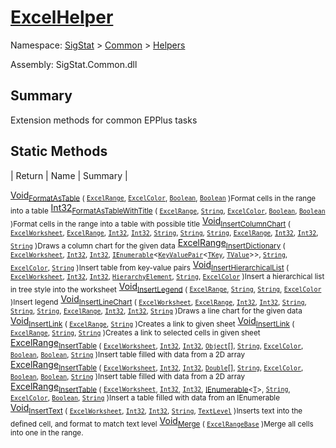 # [ExcelHelper](./ExcelHelper.md)

Namespace: [SigStat]() > [Common](./../README.md) > [Helpers](./README.md)

Assembly: SigStat.Common.dll

## Summary
Extension methods for common EPPlus tasks

## Static Methods

| Return | Name | Summary | 

[Void](https://docs.microsoft.com/en-us/dotnet/api/System.Void)<sub>[FormatAsTable](./Methods/ExcelHelper-100663987.md) ( [`ExcelRange`](./ExcelHelper.md), [`ExcelColor`](./Excel/ExcelColor.md), [`Boolean`](https://docs.microsoft.com/en-us/dotnet/api/System.Boolean), [`Boolean`](https://docs.microsoft.com/en-us/dotnet/api/System.Boolean) )</sub><sub>Format cells in the range into a table</sub>
[Int32](https://docs.microsoft.com/en-us/dotnet/api/System.Int32)<sub>[FormatAsTableWithTitle](./Methods/ExcelHelper-100663988.md) ( [`ExcelRange`](./ExcelHelper.md), [`String`](https://docs.microsoft.com/en-us/dotnet/api/System.String), [`ExcelColor`](./Excel/ExcelColor.md), [`Boolean`](https://docs.microsoft.com/en-us/dotnet/api/System.Boolean), [`Boolean`](https://docs.microsoft.com/en-us/dotnet/api/System.Boolean) )</sub><sub>Format cells in the range into a table with possible title</sub>
[Void](https://docs.microsoft.com/en-us/dotnet/api/System.Void)<sub>[InsertColumnChart](./Methods/ExcelHelper-100664000.md) ( [`ExcelWorksheet`](./ExcelHelper.md), [`ExcelRange`](./ExcelHelper.md), [`Int32`](https://docs.microsoft.com/en-us/dotnet/api/System.Int32), [`Int32`](https://docs.microsoft.com/en-us/dotnet/api/System.Int32), [`String`](https://docs.microsoft.com/en-us/dotnet/api/System.String), [`String`](https://docs.microsoft.com/en-us/dotnet/api/System.String), [`String`](https://docs.microsoft.com/en-us/dotnet/api/System.String), [`ExcelRange`](./ExcelHelper.md), [`Int32`](https://docs.microsoft.com/en-us/dotnet/api/System.Int32), [`Int32`](https://docs.microsoft.com/en-us/dotnet/api/System.Int32), [`String`](https://docs.microsoft.com/en-us/dotnet/api/System.String) )</sub><sub>Draws a column chart for the given data</sub>
[ExcelRange](./ExcelHelper.md)<sub>[InsertDictionary](./Methods/ExcelHelper-100663992.md) ( [`ExcelWorksheet`](./ExcelHelper.md), [`Int32`](https://docs.microsoft.com/en-us/dotnet/api/System.Int32), [`Int32`](https://docs.microsoft.com/en-us/dotnet/api/System.Int32), [`IEnumerable`](./ExcelHelper.md)\<[`KeyValuePair`](./ExcelHelper.md)\<[`TKey`](./ExcelHelper.md), [`TValue`](./ExcelHelper.md)>>, [`String`](https://docs.microsoft.com/en-us/dotnet/api/System.String), [`ExcelColor`](./Excel/ExcelColor.md), [`String`](https://docs.microsoft.com/en-us/dotnet/api/System.String) )</sub><sub>Insert table from key-value pairs</sub>
[Void](https://docs.microsoft.com/en-us/dotnet/api/System.Void)<sub>[InsertHierarchicalList](./Methods/ExcelHelper-100663993.md) ( [`ExcelWorksheet`](./ExcelHelper.md), [`Int32`](https://docs.microsoft.com/en-us/dotnet/api/System.Int32), [`Int32`](https://docs.microsoft.com/en-us/dotnet/api/System.Int32), [`HierarchyElement`](./HierarchyElement.md), [`String`](https://docs.microsoft.com/en-us/dotnet/api/System.String), [`ExcelColor`](./Excel/ExcelColor.md) )</sub><sub>Insert a hierarchical list in tree style into the worksheet</sub>
[Void](https://docs.microsoft.com/en-us/dotnet/api/System.Void)<sub>[InsertLegend](./Methods/ExcelHelper-100663995.md) ( [`ExcelRange`](./ExcelHelper.md), [`String`](https://docs.microsoft.com/en-us/dotnet/api/System.String), [`String`](https://docs.microsoft.com/en-us/dotnet/api/System.String), [`ExcelColor`](./Excel/ExcelColor.md) )</sub><sub>Insert legend</sub>
[Void](https://docs.microsoft.com/en-us/dotnet/api/System.Void)<sub>[InsertLineChart](./Methods/ExcelHelper-100663999.md) ( [`ExcelWorksheet`](./ExcelHelper.md), [`ExcelRange`](./ExcelHelper.md), [`Int32`](https://docs.microsoft.com/en-us/dotnet/api/System.Int32), [`Int32`](https://docs.microsoft.com/en-us/dotnet/api/System.Int32), [`String`](https://docs.microsoft.com/en-us/dotnet/api/System.String), [`String`](https://docs.microsoft.com/en-us/dotnet/api/System.String), [`String`](https://docs.microsoft.com/en-us/dotnet/api/System.String), [`ExcelRange`](./ExcelHelper.md), [`Int32`](https://docs.microsoft.com/en-us/dotnet/api/System.Int32), [`Int32`](https://docs.microsoft.com/en-us/dotnet/api/System.Int32), [`String`](https://docs.microsoft.com/en-us/dotnet/api/System.String) )</sub><sub>Draws a line chart for the given data</sub>
[Void](https://docs.microsoft.com/en-us/dotnet/api/System.Void)<sub>[InsertLink](./Methods/ExcelHelper-100663996.md) ( [`ExcelRange`](./ExcelHelper.md), [`String`](https://docs.microsoft.com/en-us/dotnet/api/System.String) )</sub><sub>Creates a link to given sheet</sub>
[Void](https://docs.microsoft.com/en-us/dotnet/api/System.Void)<sub>[InsertLink](./Methods/ExcelHelper-100663997.md) ( [`ExcelRange`](./ExcelHelper.md), [`String`](https://docs.microsoft.com/en-us/dotnet/api/System.String), [`String`](https://docs.microsoft.com/en-us/dotnet/api/System.String) )</sub><sub>Creates a link to selected cells in given sheet</sub>
[ExcelRange](./ExcelHelper.md)<sub>[InsertTable](./Methods/ExcelHelper-100663989.md) ( [`ExcelWorksheet`](./ExcelHelper.md), [`Int32`](https://docs.microsoft.com/en-us/dotnet/api/System.Int32), [`Int32`](https://docs.microsoft.com/en-us/dotnet/api/System.Int32), [`Object`](https://docs.microsoft.com/en-us/dotnet/api/System.Object)[], [`String`](https://docs.microsoft.com/en-us/dotnet/api/System.String), [`ExcelColor`](./Excel/ExcelColor.md), [`Boolean`](https://docs.microsoft.com/en-us/dotnet/api/System.Boolean), [`Boolean`](https://docs.microsoft.com/en-us/dotnet/api/System.Boolean), [`String`](https://docs.microsoft.com/en-us/dotnet/api/System.String) )</sub><sub>Insert table filled with data from a 2D array</sub>
[ExcelRange](./ExcelHelper.md)<sub>[InsertTable](./Methods/ExcelHelper-100663990.md) ( [`ExcelWorksheet`](./ExcelHelper.md), [`Int32`](https://docs.microsoft.com/en-us/dotnet/api/System.Int32), [`Int32`](https://docs.microsoft.com/en-us/dotnet/api/System.Int32), [`Double`](https://docs.microsoft.com/en-us/dotnet/api/System.Double)[], [`String`](https://docs.microsoft.com/en-us/dotnet/api/System.String), [`ExcelColor`](./Excel/ExcelColor.md), [`Boolean`](https://docs.microsoft.com/en-us/dotnet/api/System.Boolean), [`Boolean`](https://docs.microsoft.com/en-us/dotnet/api/System.Boolean), [`String`](https://docs.microsoft.com/en-us/dotnet/api/System.String) )</sub><sub>Insert table filled with data from a 2D array</sub>
[ExcelRange](./ExcelHelper.md)<sub>[InsertTable](./Methods/ExcelHelper-100663991.md) ( [`ExcelWorksheet`](./ExcelHelper.md), [`Int32`](https://docs.microsoft.com/en-us/dotnet/api/System.Int32), [`Int32`](https://docs.microsoft.com/en-us/dotnet/api/System.Int32), [IEnumerable](https://docs.microsoft.com/en-us/dotnet/api/System.Collections.Ienumerable)\<[`T`](./ExcelHelper.md)>, [`String`](https://docs.microsoft.com/en-us/dotnet/api/System.String), [`ExcelColor`](./Excel/ExcelColor.md), [`Boolean`](https://docs.microsoft.com/en-us/dotnet/api/System.Boolean), [`String`](https://docs.microsoft.com/en-us/dotnet/api/System.String) )</sub><sub>Insert a table filled with data from an IEnumerable</sub>
[Void](https://docs.microsoft.com/en-us/dotnet/api/System.Void)<sub>[InsertText](./Methods/ExcelHelper-100664001.md) ( [`ExcelWorksheet`](./ExcelHelper.md), [`Int32`](https://docs.microsoft.com/en-us/dotnet/api/System.Int32), [`Int32`](https://docs.microsoft.com/en-us/dotnet/api/System.Int32), [`String`](https://docs.microsoft.com/en-us/dotnet/api/System.String), [`TextLevel`](./Excel/TextLevel.md) )</sub><sub>Inserts text into the defined cell, and format to match text level</sub>
[Void](https://docs.microsoft.com/en-us/dotnet/api/System.Void)<sub>[Merge](./Methods/ExcelHelper-100663986.md) ( [`ExcelRangeBase`](./ExcelHelper.md) )</sub><sub>Merge all cells into one in the range.</sub>


